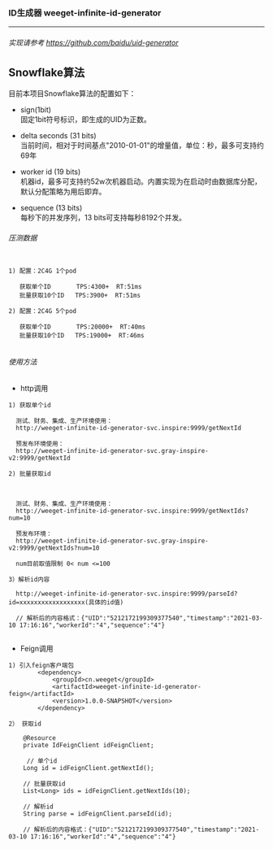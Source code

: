 ### ID生成器 weeget-infinite-id-generator
---

###### 实现请参考 https://github.com/baidu/uid-generator


Snowflake算法
-------------

目前本项目Snowflake算法的配置如下：

* sign(1bit)  
  固定1bit符号标识，即生成的UID为正数。

* delta seconds (31 bits)  
  当前时间，相对于时间基点"2010-01-01"的增量值，单位：秒，最多可支持约69年

* worker id (19 bits)  
  机器id，最多可支持约52w次机器启动。内置实现为在启动时由数据库分配，默认分配策略为用后即弃。

* sequence (13 bits)   
  每秒下的并发序列，13 bits可支持每秒8192个并发。


###### 压测数据
```

1) 配置：2C4G 1个pod

   获取单个ID       TPS:4300+  RT:51ms 
   批量获取10个ID   TPS:3900+  RT:51ms

2) 配置：2C4G 5个pod
   
   获取单个ID       TPS:20000+  RT:40ms 
   批量获取10个ID   TPS:19000+  RT:46ms


```

###### 使用方法

* http调用
```
1) 获取单个id

  测试、财务、集成、生产环境使用：
  http://weeget-infinite-id-generator-svc.inspire:9999/getNextId

  预发布环境使用：
  http://weeget-infinite-id-generator-svc.gray-inspire-v2:9999/getNextId

2) 批量获取id 

  

  测试、财务、集成、生产环境使用：
  http://weeget-infinite-id-generator-svc.inspire:9999/getNextIds?num=10  

  预发布环境：
  http://weeget-infinite-id-generator-svc.gray-inspire-v2:9999/getNextIds?num=10

  num目前取值限制 0< num <=100

3）解析id内容

  http://weeget-infinite-id-generator-svc.inspire:9999/parseId?id=xxxxxxxxxxxxxxxxxx(具体的id值)
   
  // 解析后的内容格式：{"UID":"5212172199309377540","timestamp":"2021-03-10 17:16:16","workerId":"4","sequence":"4"}
      

```

* Feign调用
``` 
1) 引入feign客户端包
        <dependency>
            <groupId>cn.weeget</groupId>
            <artifactId>weeget-infinite-id-generator-feign</artifactId>
            <version>1.0.0-SNAPSHOT</version>
        </dependency>

2） 获取id

    @Resource
    private IdFeignClient idFeignClient;
    
     // 单个id
    Long id = idFeignClient.getNextId();

    // 批量获取id
    List<Long> ids = idFeignClient.getNextIds(10);

    // 解析id
    String parse = idFeignClient.parseId(id);

    // 解析后的内容格式：{"UID":"5212172199309377540","timestamp":"2021-03-10 17:16:16","workerId":"4","sequence":"4"}
        
             

```